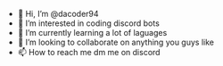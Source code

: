- 👋 Hi, I’m @dacoder94
- 👀 I’m interested in coding discord bots
- 🌱 I’m currently learning a lot of laguages
- 💞️ I’m looking to collaborate on anything you guys like
- 📫 How to reach me dm me on discord

<!---
dacoder94/dacoder94 is a ✨ special ✨ repository because its `README.md` (this file) appears on your GitHub profile.
You can click the Preview link to take a look at your changes.
--->
